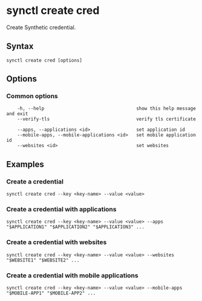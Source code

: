 # synctl create cred

Create Synthetic credential.

## Syntax
```
synctl create cred [options]
```

## Options
### Common options
```
    -h, --help                                  show this help message and exit
    --verify-tls                                verify tls certificate

    --apps, --applications <id>                 set application id
    --mobile-apps, --mobile-applications <id>   set mobile application id
    --websites <id>                             set websites
```
## Examples
### Create a credential

```
synctl create cred --key <key-name> --value <value>
```

### Create a credential with applications
```
synctl create cred --key <key-name> --value <value> --apps "$APPLICATION1" "$APPLICATION2" "$APPLICATION3" ...
```

### Create a credential with websites
```
synctl create cred --key <key-name> --value <value> --websites "$WEBSITE1" "$WEBSITE2" ...
```
### Create a credential with mobile applications
```
synctl create cred --key <key-name> --value <value> --mobile-apps "$MOBILE-APP1" "$MOBILE-APP2" ...
```